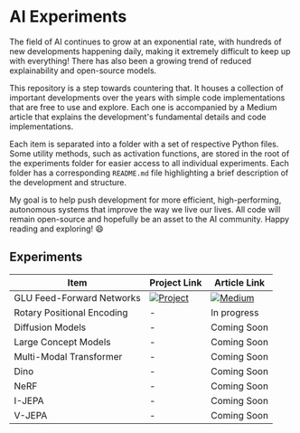 # AI Experiments

The field of AI continues to grow at an exponential rate, with hundreds of new developments happening daily, making it extremely difficult to keep up with everything! There has also been a growing trend of reduced explainability and open-source models.

This repository is a step towards countering that. It houses a collection of important developments over the years with simple code implementations that are free to use and explore. Each one is accompanied by a Medium article that explains the development's fundamental details and code implementations.

Each item is separated into a folder with a set of respective Python files. Some utility methods, such as activation functions, are stored in the root of the experiments folder for easier access to all individual experiments. Each folder has a corresponding `README.md` file highlighting a brief description of the development and structure.

My goal is to help push development for more efficient, high-performing, autonomous systems that improve the way we live our lives. All code will remain open-source and hopefully be an asset to the AI community. Happy reading and exploring! 😄

## Experiments

<!-- Badge templates -->
<!-- [![Project](https://img.shields.io/badge/Project-blue?style=for-the-badge&logo=python&logoColor=white)]() -->
<!-- [![Medium](https://img.shields.io/badge/Medium-12100E?style=for-the-badge&logo=medium&logoColor=white)]() -->

| Item          | Project Link | Article Link |
|---------------|--------------|--------------|
| GLU Feed-Forward Networks | [![Project](https://img.shields.io/badge/Project-blue?style=for-the-badge&logo=python&logoColor=white)](/experiments/glu/) | [![Medium](https://img.shields.io/badge/Medium-12100E?style=for-the-badge&logo=medium&logoColor=white)](https://medium.com/@achronus/glu-a-simple-transformer-improvement-504e31c4252a) |
| Rotary Positional Encoding | - | In progress |
| Diffusion Models | - | Coming Soon |
| Large Concept Models | - | Coming Soon |
| Multi-Modal Transformer | - | Coming Soon |
| Dino | - | Coming Soon |
| NeRF | - | Coming Soon |
| I-JEPA | - | Coming Soon |
| V-JEPA | - | Coming Soon |

<!-- 
- Joint-embedding architectures
- Energy-based models
- Regularized methods (instead of contrastive)
- Reduce RL (very sample inefficient) for model predictive control
-->
